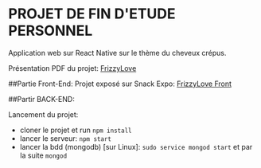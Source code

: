 
# PROJET DE FIN D'ETUDE PERSONNEL
Application web sur React Native sur le thème du cheveux crépus.

Présentation PDF du projet: [FrizzyLove](https://rachelchoisis.files.wordpress.com/2019/09/frizzylove-rachel-choisis.pdf)


##Partie Front-End:
Projet exposé sur Snack Expo: [FrizzyLove Front](https://snack.expo.io/@chrachou/frizzy)

##Partir BACK-END:

Lancement du projet:

* cloner le projet et run `npm install`
* lancer le serveur: `npm start`
* lancer la bdd (mongodb) [sur Linux]: `sudo service mongod start` et par la suite `mongod` 
